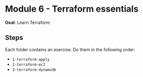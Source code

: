 # Module 6 - Terraform essentials

**Goal**: Learn Terraform

## Steps

Each folder contains an exercise. Do them in the following order:

- `1-terraform-apply`
- `2-terraform-ec2`
- `3-terraform-dynamodb`
